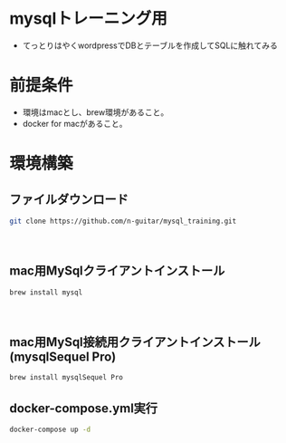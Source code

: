 # mysqlトレーニング用
- てっとりはやくwordpressでDBとテーブルを作成してSQLに触れてみる


# 前提条件
 - 環境はmacとし、brew環境があること。
 - docker for macがあること。
 
 
# 環境構築

## ファイルダウンロード

```bash
git clone https://github.com/n-guitar/mysql_training.git
```
 　
## mac用MySqlクライアントインストール

```bash
brew install mysql
```
 　

## mac用MySql接続用クライアントインストール(mysqlSequel Pro)

```bash
brew install mysqlSequel Pro
```

## docker-compose.yml実行
```bash
docker-compose up -d 
```
